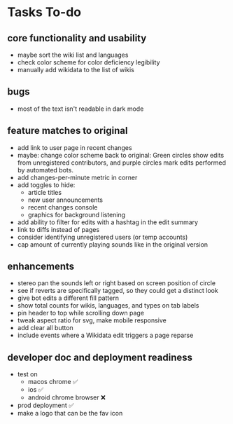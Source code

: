 # Tasks To-do

## core functionality and usability
* maybe sort the wiki list and languages 
* check color scheme for color deficiency legibility
* manually add wikidata to the list of wikis 

## bugs
* most of the text isn't readable in dark mode 

## feature matches to original
* add link to user page in recent changes
* maybe: change color scheme back to original: Green circles show edits from unregistered contributors, and purple circles mark edits performed by automated bots.
* add changes-per-minute metric in corner
* add toggles to hide: 
  * article titles
  * new user announcements
  * recent changes console
  * graphics for background listening
* add ability to filter for edits with a hashtag in the edit summary
* link to diffs instead of pages
* consider identifying unregistered users (or temp accounts)
* cap amount of currently playing sounds like in the original version

## enhancements
* stereo pan the sounds left or right based on screen position of circle
* see if reverts are specifically tagged, so they could get a distinct look
* give bot edits a different fill pattern
* show total counts for wikis, languages, and types on tab labels
* pin header to top while scrolling down page
* tweak aspect ratio for svg, make mobile responsive
* add clear all button 
* include events where a Wikidata edit triggers a page reparse

## developer doc and deployment readiness
* test on 
  * macos chrome ✅
  * ios ✅
  * android chrome browser ❌
* prod deployment ✅
* make a logo that can be the fav icon
